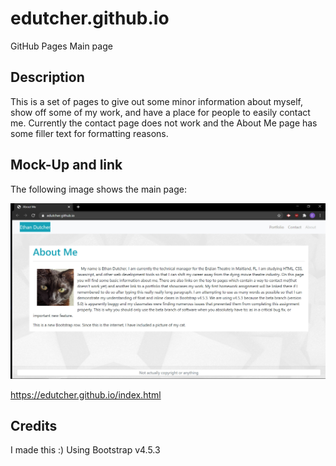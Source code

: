 # edutcher.github.io
GitHub Pages Main page

## Description

This is a set of pages to give out some minor information about myself, show off some of my work, and have a place for people to easily contact me.  Currently the contact page does not work and the About Me page has some filler text for formatting reasons.

## Mock-Up and link

The following image shows the main page:

![About Me](./assets/page.jpg)

https://edutcher.github.io/index.html

## Credits

I made this :)
Using Bootstrap v4.5.3